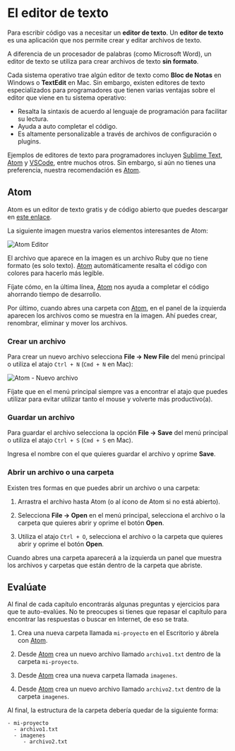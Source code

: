 # El editor de texto

Para escribir código vas a necesitar un **editor de texto**. Un **editor de texto** es una aplicación que nos permite crear y editar archivos de texto.

A diferencia de un procesador de palabras (como Microsoft Word), un editor de texto se utiliza para crear archivos de texto **sin formato**.

Cada sistema operativo trae algún editor de texto como **Bloc de Notas** en Windows o **TextEdit** en Mac. Sin embargo, existen editores de texto especializados para programadores que tienen varias ventajas sobre el editor que viene en tu sistema operativo:

* Resalta la sintaxis de acuerdo al lenguaje de programación para facilitar su lectura.
* Ayuda a auto completar el código.
* Es altamente personalizable a través de archivos de configuración o plugins.

Ejemplos de editores de texto para programadores incluyen [Sublime Text](https://www.sublimetext.com/), [Atom](https://atom.io/) y [VSCode](https://code.visualstudio.com/), entre muchos otros. Sin embargo, si aún no tienes una preferencia, nuestra recomendación es [Atom](https://atom.io/).

## Atom

Atom es un editor de texto gratis y de código abierto que puedes descargar en [este enlace](https://atom.io/).

La siguiente imagen muestra varios elementos interesantes de Atom:

![Atom Editor](	https://s3.amazonaws.com/makeitreal/images/books/atom-editor.jpg)

El archivo que aparece en la imagen es un archivo Ruby que no tiene formato (es solo texto). [Atom](https://atom.io/) automáticamente resalta el código con colores para hacerlo más legible.

Fíjate cómo, en la última línea, [Atom](https://atom.io/) nos ayuda a completar el código ahorrando tiempo de desarrollo.

Por último, cuando abres una carpeta con [Atom](https://atom.io/), en el panel de la izquierda aparecen los archivos como se muestra en la imagen. Ahí puedes crear, renombrar, eliminar y mover los archivos.

### Crear un archivo

Para crear un nuevo archivo selecciona **File -> New File** del menú principal o utiliza el atajo `Ctrl + N` (`Cmd + N` en Mac):

![Atom - Nuevo archivo](https://s3.amazonaws.com/makeitreal/images/books/atom-new-file.jpg)

Fíjate que en el menú principal siempre vas a encontrar el atajo que puedes utilizar para evitar utilizar tanto el mouse y volverte más productivo(a).

### Guardar un archivo

Para guardar el archivo selecciona la opción **File -> Save** del menú principal o utiliza el atajo `Ctrl + S` (`Cmd + S` en Mac).

Ingresa el nombre con el que quieres guardar el archivo y oprime **Save**.

### Abrir un archivo o una carpeta

Existen tres formas en que puedes abrir un archivo o una carpeta:

1. Arrastra el archivo hasta Atom (o al ícono de Atom si no está abierto).

2. Selecciona **File -> Open** en el menú principal, selecciona el archivo o la carpeta que quieres abrir y oprime el botón **Open**.

3. Utiliza el atajo `Ctrl + O`, selecciona el archivo o la carpeta que quieres abrir y oprime el botón **Open**.

Cuando abres una carpeta aparecerá a la izquierda un panel que muestra los archivos y carpetas que están dentro de la carpeta que abriste.


## Evalúate

Al final de cada capítulo encontrarás algunas preguntas y ejercicios para que te auto-evalúes. No te preocupes si tienes que repasar el capítulo para encontrar las respuestas o buscar en Internet, de eso se trata.

1. Crea una nueva carpeta llamada `mi-proyecto` en el Escritorio y ábrela con [Atom](https://atom.io/).

2. Desde [Atom](https://atom.io/) crea un nuevo archivo llamado `archivo1.txt` dentro de la carpeta `mi-proyecto`.

3. Desde [Atom](https://atom.io/) crea una nueva carpeta llamada `imagenes`.

4. Desde [Atom](https://atom.io/) crea un nuevo archivo llamado `archivo2.txt` dentro de la carpeta `imagenes`.

Al final, la estructura de la carpeta debería quedar de la siguiente forma:

````
- mi-proyecto
  - archivo1.txt
  - imagenes
     - archivo2.txt
````
